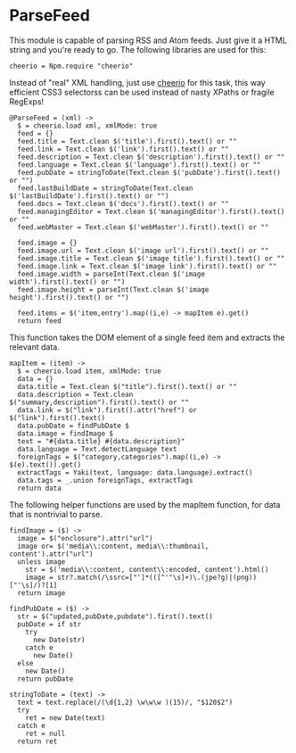 # ParseFeed
This module is capable of parsing RSS and Atom feeds. Just give it a
HTML string and you're ready to go. The following libraries are used for this:

    cheerio = Npm.require "cheerio"

Instead of "real" XML handling, just use
[cheerio](https://github.com/cheeriojs/cheerio) for this task, this way
efficient CSS3 selectorss can be used instead of nasty XPaths or
fragile RegExps!

    @ParseFeed = (xml) ->
      $ = cheerio.load xml, xmlMode: true
      feed = {}
      feed.title = Text.clean $('title').first().text() or ""
      feed.link = Text.clean $('link').first().text() or ""
      feed.description = Text.clean $('description').first().text() or ""
      feed.language = Text.clean $('language').first().text() or ""
      feed.pubDate = stringToDate(Text.clean $('pubDate').first().text() or "")
      feed.lastBuildDate = stringToDate(Text.clean $('lastBuildDate').first().text() or "")
      feed.docs = Text.clean $('docs').first().text() or ""
      feed.managingEditor = Text.clean $('managingEditor').first().text() or ""
      feed.webMaster = Text.clean $('webMaster').first().text() or ""

      feed.image = {}
      feed.image.url = Text.clean $('image url').first().text() or ""
      feed.image.title = Text.clean $('image title').first().text() or ""
      feed.image.link = Text.clean $('image link').first().text() or ""
      feed.image.width = parseInt(Text.clean $('image width').first().text() or "")
      feed.image.height = parseInt(Text.clean $('image height').first().text() or "")

      feed.items = $('item,entry').map((i,e) -> mapItem e).get()
      return feed

This function takes the DOM element of a single feed item and extracts the
relevant data.

    mapItem = (item) ->
      $ = cheerio.load item, xmlMode: true
      data = {}
      data.title = Text.clean $("title").first().text() or ""
      data.description = Text.clean $("summary,description").first().text() or ""
      data.link = $("link").first().attr("href") or $("link").first().text()
      data.pubDate = findPubDate $
      data.image = findImage $
      text = "#{data.title} #{data.description}"
      data.language = Text.detectLanguage text
      foreignTags = $("category,categories").map((i,e) -> $(e).text()).get()
      extractTags = Yaki(text, language: data.language).extract()
      data.tags = _.union foreignTags, extractTags
      return data

The following helper functions are used by the mapItem function, for data
that is nontrivial to parse.

    findImage = ($) ->
      image = $("enclosure").attr("url")
      image or= $('media\\:content, media\\:thumbnail, content').attr("url")
      unless image
        str = $('media\\:content, content\\:encoded, content').html()
        image = str?.match(/\ssrc=["']*(([^'"\s]+)\.(jpe?g)|(png))["'\s]/)?[1]
      return image

    findPubDate = ($) ->
      str = $("updated,pubDate,pubdate").first().text()
      pubDate = if str
        try
          new Date(str)
        catch e
          new Date()
      else
        new Date()
      return pubDate

    stringToDate = (text) ->
      text = text.replace(/(\d{1,2} \w\w\w )(15)/, "$120$2")
      try
        ret = new Date(text)
      catch e
        ret = null
      return ret
